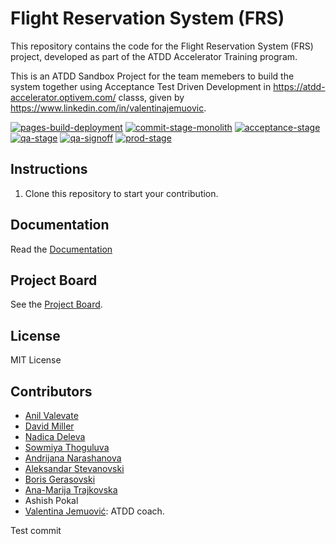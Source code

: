 # Flight Reservation System (FRS)
This repository contains the code for the Flight Reservation System (FRS) project, developed as part of the ATDD Accelerator Training program. 

This is an ATDD Sandbox Project for the team memebers to build the system together using Acceptance Test Driven Development in https://atdd-accelerator.optivem.com/ classs, given by https://www.linkedin.com/in/valentinajemuovic.

[![pages-build-deployment](https://github.com/ArkCase/atdd-flight-reserve/actions/workflows/pages/pages-build-deployment/badge.svg?branch=main)](https://github.com/ArkCase/atdd-flight-reserve/actions/workflows/pages/pages-build-deployment)
[![commit-stage-monolith](https://github.com/ArkCase/atdd-flight-reserve/actions/workflows/commit-stage-monolith.yml/badge.svg)](https://github.com/ArkCase/atdd-flight-reserve/actions/workflows/commit-stage-monolith.yml)
[![acceptance-stage](https://github.com/ArkCase/atdd-flight-reserve/actions/workflows/acceptance-stage.yml/badge.svg)](https://github.com/ArkCase/atdd-flight-reserve/actions/workflows/acceptance-stage.yml)
[![qa-stage](https://github.com/ArkCase/atdd-flight-reserve/actions/workflows/qa-stage.yml/badge.svg)](https://github.com/ArkCase/atdd-flight-reserve/actions/workflows/qa-stage.yml)
[![qa-signoff](https://github.com/ArkCase/atdd-flight-reserve/actions/workflows/qa-signoff.yml/badge.svg)](https://github.com/ArkCase/atdd-flight-reserve/workflows/qa-signoff.yml)
[![prod-stage](https://github.com/ArkCase/atdd-flight-reserve/actions/workflows/prod-stage.yml/badge.svg)](https://github.com/ArkCase/atdd-flight-reserve/workflows/prod-stage.yml)

## Instructions
1. Clone this repository to start your contribution.

## Documentation
Read the [Documentation](https://arkcase.github.io/atdd-flight-reserve)

## Project Board
See the [Project Board](https://github.com/orgs/ArkCase/projects/9).
## License
MIT License
## Contributors
- [Anil Valevate](https://github.com/anilvv1)
- [David Miller](https://github.com/david-oc-miller)
- [Nadica Deleva](https://github.com/ndeleva-armedia)
- [Sowmiya Thoguluva](https://github.com/sowmiya-thoguluva)
- [Andrijana Narashanova](https://github.com/Andrijana-N)
- [Aleksandar Stevanovski](https://github.com/astevanovski)
- [Boris Gerasovski](https://github.com/gerasovskiboris)
- [Ana-Marija Trajkovska](https://github.com/anatrajkovskaarmedia)
- Ashish Pokal
- [Valentina Jemuović](https://github.com/valentinajemuovic): ATDD coach.

Test commit
